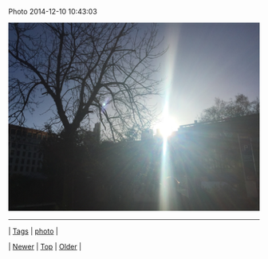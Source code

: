 <!--
title: Photo 2014-12-10 10
date: 2020-06-28T15:27:00.054Z
tags: photo
-->


Photo 2014-12-10 10:43:03

![](104834678982-0.jpg)

<!--BOTTOM-POST-NAVIGATION-->
---

| [Tags](tags.md) | [photo](tag-photo.md) |

| [Newer](104797513394.md) | [Top](index.md) | [Older](104834693744.md) |